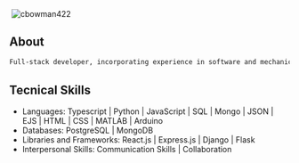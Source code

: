 <p>&nbsp;<img align="center" src="https://github-readme-stats.vercel.app/api?username=cbowman422&show_icons=true&theme=dark&title_color=bdbdbd&text_color=bdbdbd&locale=en" alt="cbowman422" /></p>

## About 
```bash
Full-stack developer, incorporating experience in software and mechanical engineering. Creative, highly-motivated, and adaptable professional able to work with stakeholders to create useful and user-friendly applications. Outside of work, I enjoy painting, creating music, and spending time outdoors. 
```
## Tecnical Skills

- Languages: Typescript | Python | JavaScript | SQL | Mongo | JSON | EJS | HTML | CSS | MATLAB | Arduino
- Databases: PostgreSQL | MongoDB
- Libraries and Frameworks: React.js | Express.js | Django | Flask
- Interpersonal Skills: Communication Skills | Collaboration


<!--
**cbowman422/cbowman422** is a ✨ _special_ ✨ repository because its `README.md` (this file) appears on your GitHub profile.

Here are some ideas to get you started:

- 🔭 I’m currently working on ...
- 🌱 I’m currently learning ...
- 👯 I’m looking to collaborate on ...
- 🤔 I’m looking for help with ...
- 💬 Ask me about ...
- 📫 How to reach me: ...
- 😄 Pronouns: ...
- ⚡ Fun fact: ...
-->
